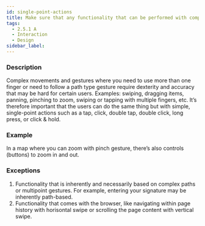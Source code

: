 ```yaml
---
id: single-point-actions
title: Make sure that any functionality that can be performed with complex finger movements, also is possible with simple, single-point actions
tags:
  - 2.5.1 A
  - Interaction
  - Design
sidebar_label:
---
```


### Description

Complex movements and gestures where you need to use more than one finger or need to follow a path type gesture require dexterity and accuracy that may be hard for certain users. Examples: swiping, dragging items, panning, pinching to zoom, swiping or tapping with multiple fingers, etc. It’s therefore important that the users can do the same thing but with simple, single-point actions such as a tap, click, double tap, double click, long press, or click & hold.

### Example
In a map where you can zoom with pinch gesture, there’s also controls (buttons) to zoom in and out.

### Exceptions

1. Functionality that is inherently and necessarily based on complex paths or multipoint gestures. For example, entering your signature may be inherently path-based.
2. Functionality that comes with the browser, like navigating within page history with horisontal swipe or scrolling the page content with vertical swipe. 
